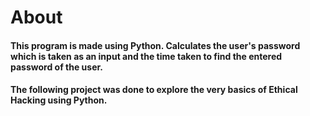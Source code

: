 <h1><b> About </b></h1>
<h4>This program is made using Python. Calculates the user's password which is taken as an input and the time taken to find the entered password of the user.</h4> 
<h4>The following project was done to explore the very basics of Ethical Hacking using Python.</h4>
